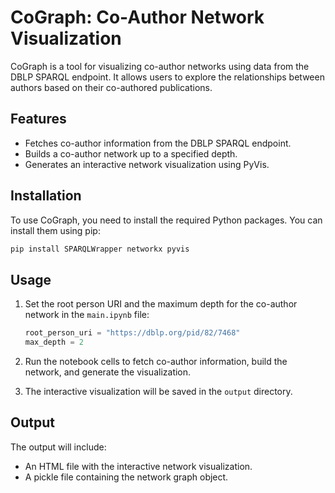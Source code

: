 # CoGraph: Co-Author Network Visualization

CoGraph is a tool for visualizing co-author networks using data from the DBLP SPARQL endpoint. It allows users to explore the relationships between authors based on their co-authored publications.

## Features

- Fetches co-author information from the DBLP SPARQL endpoint.
- Builds a co-author network up to a specified depth.
- Generates an interactive network visualization using PyVis.

## Installation

To use CoGraph, you need to install the required Python packages. You can install them using pip:

```bash
pip install SPARQLWrapper networkx pyvis
```

## Usage

1. Set the root person URI and the maximum depth for the co-author network in the `main.ipynb` file:

    ```python
    root_person_uri = "https://dblp.org/pid/82/7468"
    max_depth = 2
    ```

2. Run the notebook cells to fetch co-author information, build the network, and generate the visualization.

3. The interactive visualization will be saved in the `output` directory.

## Output

The output will include:

- An HTML file with the interactive network visualization.
- A pickle file containing the network graph object.

